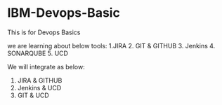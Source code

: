 # IBM-Devops-Basic
This is for Devops Basics

we are learning about below tools:
1.JIRA
2. GIT & GITHUB
3. Jenkins
4. SONARQUBE
5. UCD

 We will integrate as below:
 1. JIRA & GITHUB
 2. Jenkins & UCD
 3. GIT & UCD
